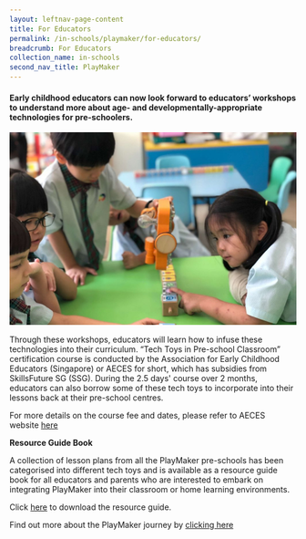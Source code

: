 ```yaml
---
layout: leftnav-page-content
title: For Educators
permalink: /in-schools/playmaker/for-educators/
breadcrumb: For Educators
collection_name: in-schools
second_nav_title: PlayMaker
---
```


#### Early childhood educators can now look forward to educators’ workshops to understand more about age- and developmentally-appropriate technologies for pre-schoolers.

![certification course image](/images/in-schools/playmaker/certification-course/playmaker-certification-course.jpg)

Through these workshops, educators will learn how to infuse these technologies into their curriculum. “Tech Toys in Pre-school Classroom” certification course is conducted by the Association for Early Childhood Educators (Singapore) or AECES for short, which has subsidies from SkillsFuture SG (SSG). During the 2.5 days' course over 2 months, educators can also borrow some of these tech toys to incorporate into their lessons back at their pre-school centres. 

For more details on the course fee and dates, please refer to AECES website <a href="http://www.aeces.org" target="_blank">here</a>

**Resource Guide Book**

A collection of lesson plans from all the PlayMaker pre-schools has been categorised into different tech toys and is available as a resource guide book for all educators and parents who are interested to embark on integrating PlayMaker into their classroom or home learning environments. 

Click [here](/files/playmaker/PlayMaker-Resource-Guidebook.pdf) to download the resource guide.

Find out more about the PlayMaker journey by [clicking here](/in-schools/playmaker/our-journey/)
